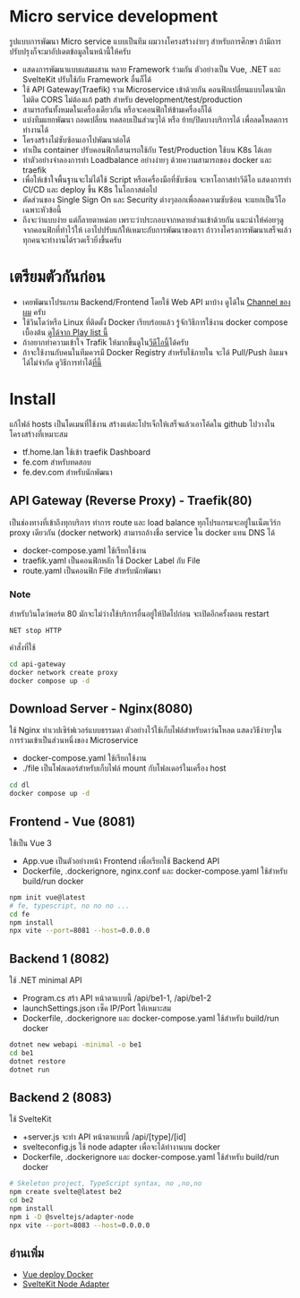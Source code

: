# Micro service development
รูปแบบการพัฒนา Micro service แบบเป็นทีม ผมวางโครงสร้างง่ายๆ 
สำหรับการศึกษา ถ้ามีการปรับปรุงก็จะมาอัปเดตข้อมูลในหน้านี้ให้ครับ 
- แสดงการพัฒนาแบบผสมผสาน หลาย Framework ร่วมกัน ตัวอย่างเป็น Vue, .NET และ SvelteKit ปรับใช้กับ Framework อื่นก็ได้
- ใช้ API Gateway(Traefik) รวม Microservice เข้าด้วยกัน คอนฟิกเปลี่ยนแบบไดนามิก ไม่ติด CORS ไม่ต้องแก้ path สำหรับ development/test/production 
- สามารถรันทั้งหมดในเครื่องเดียวกัน หรือจะคอนฟิกให้ข้ามเครื่องก็ได้ 
- แบ่งทีมแยกพัฒนา ถอดเปลี่ยน ทดสอบเป็นส่วนๆได้ หรือ ย้าย/ปิดบางบริการได้ เพื่อลดโหลดการทำงานได้
- โครงสร้างไม่ซับซ้อนเอาไปพัฒนาต่อได้ 
- ทำเป็น container ปรับคอนฟิกก็สามารถใช้กับ Test/Production ใช้บน K8s ได้เลย
- ทำตัวอย่างจำลองการทำ Loadbalance อย่างง่ายๆ ด้วยความสามารถของ docker และ traefik
- เพื่อให้เข้าใจพื้นฐานจะไม่ได้ใช้ Script หรือเครื่องมือที่ซับซ้อน จะหาโอกาสทำวีดีโอ แสดงการทำ CI/CD และ deploy ขึ้น K8s ในโอกาสต่อไป 
- ตัดส่วนของ Single Sign On และ Security ต่างๆออกเพื่อลดความซับซ้อน จะแยกเป็นวีโอเฉพาะหัวข้อนี้
- ถึงจะว่าแบบง่าย แต่ก็ลายตาหน่อย เพราะว่าประกอบจากหลายส่วนเข้าด้วยกัน แนะนำให้ค่อยๆดูจากคอนฟิกที่ทำไว้ให้ เอาไปปรับแก้ให้เหมาะกับการพัฒนาของเรา ถ้าวางโครงการพัฒนาเสร็จแล้วทุกคนจะทำงานได้รวดเร็วยิ่งขึ้นครับ 

# เตรียมตัวกันก่อน
- เคยพัฒนาโปรแกรม Backend/Frontend โดยใช้ Web API มาบ้าง ดูได้ใน [Channel ของผม](https://www.youtube.com/@schooltechx?sub_confirmation=1) ครับ
- ใช้วินโดว์หรือ Linux ที่ติดตั้ง Docker เรียบร้อยแล้ว รู้จักวิธีการใช้งาน docker compose เบื้องต้น [ดูได้จาก Play list นี้](https://www.youtube.com/watch?v=8g_GwM60MaU&list=PLWMbTFbTi55P6Vzv9a-un9oFZY-PwMj98)
- ถ้าอยากทำความเข้าใจ Trafik ให้มากขึ้นดูใน[วีดีโอนี้](https://www.youtube.com/watch?v=DgxRcFlccsU&list=PLWMbTFbTi55P6Vzv9a-un9oFZY-PwMj98&index=14&t=23s)ได้ครับ
- ถ้าจะใช้งานกับคนในทีมควรมี Docker Registry สำหรับใช้ภายใน จะได้ Pull/Push อิมเมจได้ไม่จำกัด ดูวิธีการทำได้[ที่นี้](https://www.youtube.com/watch?v=NJ5zcvvdL9o&list=PLWMbTFbTi55OtdeRGeerLFQSTw61cEGni&index=6)


# Install
แก้ไฟล์ hosts เป็นโดเมนที่ใช้งาน 
สร้างแต่ละโปรเจ็กให้เสร็จแล้วเอาโค้ดใน github ไปวางในโครงสร้างที่เหมาะสม
- tf.home.lan ใช้เข้า traefik Dashboard
- fe.com สำหรับทดสอบ
- fe.dev.com สำหรับนักพัฒนา

## API Gateway (Reverse Proxy) - Traefik(80)
เป็นช่องทางที่เข้าถึงทุกบริการ ทำการ route และ load balance ทุกโปรแกรมจะอยู่ในเน็ตเวิร์ก proxy เดียวกัน (docker network) สามารถอ้างชื่อ service ใน docker แทน DNS ได้
- docker-compose.yaml ใช้เรียกใช้งาน 
- traefik.yaml เป็นคอนฟิกหลัก ใช้ Docker Label กับ File
- route.yaml เป็นคอนฟิก File สำหรับนักพัฒนา
### Note
สำหรับวินโดว์พอร์ต 80 มักจะไม่ว่างใช้บริการอื่นอยู่ให้ปิดไปก่อน จะเปิดอีกครั้งตอน restart
``` 
NET stop HTTP
```


คำสั่งที่ใช้
``` bash
cd api-gateway
docker network create proxy
docker compose up -d
```
## Download Server - Nginx(8080)
ใช้ Nginx ทำเวปเซิร์ฟเวอร์แบบธรรมดา ตัวอย่างไว้ใช้เก็บไฟล์สำหรับดาว์นโหลด แสดงวิธีง่ายๆในการร่วมเข้าเป็นส่วนหนึ่งของ Microservice 

- docker-compose.yaml ใช้เรียกใช้งาน 
- ./file เป็นโฟลเดอร์สำหรับเก็บไฟล์ mount กับโฟลเดอร์ในเครื่อง host
``` bash
cd dl
docker compose up -d
```
## Frontend - Vue (8081)
ใช้เป็น Vue 3
- App.vue เป็นตัวอย่างหน้า Frontend เพื่อเรียกใช้ Backend API
- Dockerfile, .dockerignore, nginx.conf และ docker-compose.yaml ใช้สำหรับ build/run docker
``` bash
npm init vue@latest
# fe, typescript, no no no ...
cd fe
npm install
npx vite --port=8081 --host=0.0.0.0
```

## Backend 1 (8082)
ใช้ .NET minimal API
- Program.cs สร้า API หน้าตาแบบนี้ /api/be1-1, /api/be1-2
- launchSettings.json เซ็ค IP/Port ให้เหมาะสม
- Dockerfile, .dockerignore และ docker-compose.yaml ใช้สำหรับ build/run docker


``` bash
dotnet new webapi -minimal -o be1
cd be1
dotnet restore
dotnet run
```
## Backend 2 (8083)
ใช้ SvelteKit 
- +server.js จะทำ API หน้าตาแบบนี้ /api/[type]/[id]
- svelteconfig.js ใช้ node adapter เพื่อจะได้ทำงานบน docker
- Dockerfile, .dockerignore และ docker-compose.yaml ใช้สำหรับ build/run docker
``` bash
# Skeleton project, TypeScript syntax, no ,no,no
npm create svelte@latest be2
cd be2
npm install
npm i -D @sveltejs/adapter-node
npx vite --port=8083 --host=0.0.0.0
```
## อ่านเพิ่ม
- [Vue deploy Docker](https://cli.vuejs.org/guide/deployment.html#docker-nginx) 
- [SvelteKit Node Adapter](https://kit.svelte.dev/docs/adapter-node)
